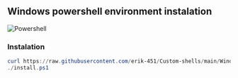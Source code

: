 ## Windows powershell environment instalation
![Powershell](https://user-images.githubusercontent.com/47476901/168474826-8409bd5c-5348-4af0-bbe5-1acdadac468b.PNG)

### Instalation
```powershell
curl https://raw.githubusercontent.com/erik-451/Custom-shells/main/Windows/install.ps1 > install.ps1
./install.ps1
